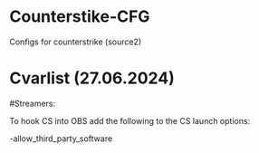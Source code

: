# Counterstike-CFG
Configs for counterstrike (source2)


# Cvarlist (27.06.2024)


#Streamers: 

To hook CS into OBS add the following to the CS launch options: 

-allow_third_party_software


